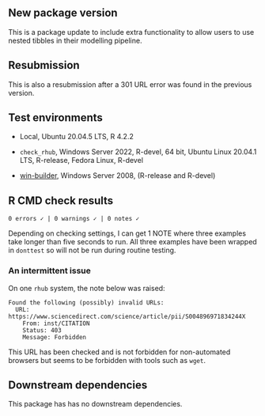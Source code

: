 ## New package version

This is a package update to include extra functionality to allow users to use nested tibbles in their modelling pipeline.

## Resubmission

This is also a resubmission after a 301 URL error was found in the previous version.

## Test environments

  - Local, Ubuntu 20.04.5 LTS, R 4.2.2
  
  - `check_rhub`, Windows Server 2022, R-devel, 64 bit, Ubuntu Linux 20.04.1 LTS, R-release, Fedora Linux, R-devel
  
  - [win-builder](https://win-builder.r-project.org/), Windows Server 2008, (R-release and R-devel)

## R CMD check results

```
0 errors ✓ | 0 warnings ✓ | 0 notes ✓
```

Depending on checking settings, I can get 1 NOTE where three examples take longer than five seconds to run. All three examples have been wrapped in `donttest` so will not be run during routine testing. 

### An intermittent issue

On one `rhub` system, the note below was raised: 

```
Found the following (possibly) invalid URLs:
  URL: https://www.sciencedirect.com/science/article/pii/S004896971834244X
    From: inst/CITATION
    Status: 403
    Message: Forbidden
```

This URL has been checked and is not forbidden for non-automated browsers but seems to be forbidden with tools such as `wget`.

## Downstream dependencies

This package has has no downstream dependencies.
